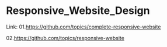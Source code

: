 # Responsive_Website_Design
Link: 
01.https://github.com/topics/complete-responsive-website

02.https://github.com/topics/responsive-website
